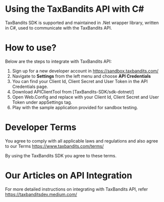 # Using the TaxBandits API with C#

TaxBandits SDK is supported and maintained in .Net wrapper library, written in C#, used to communicate with the TaxBandits API.

# How to use?

Below are the steps to integrate with TaxBandits API:
1. Sign up for a new developer account in https://sandbox.taxbandits.com/ 
2. Navigate to **Settings** from the left menu and choose **API Credentials**
3. You can find your Client Id, Client Secret and User Token in the API Credentials page.
4. Download APIClientTool from [TaxBandits-SDK/sdk-dotnet/]
5. Open Web.Config and replace with your Client Id, Client Secret and User Token under appSettings tag.
6. Play with the sample application provided for sandbox testing.

# Developer Terms

You agree to comply with all applicable laws and regulations and also agree to our Terms https://www.taxbandits.com/terms/

By using the TaxBandits SDK you agree to these terms.

# Our Articles on API Integration

For more detailed instructions on integrating with TaxBandits API, refer https://taxbanditsdev.medium.com/
